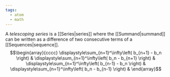 ```yaml
---
tags:
  - atom
  - math
---
```

A *telescoping series* is a [[Series|series]] where the [[Summand|summand]] can be written as a difference of two consecutive terms of a [[Sequences|sequence]].
$$\begin{array}{cccc}
	\displaystyle\sum_{n=1}^\infty\left( b_{n+1} - b_n \right) &
	\displaystyle\sum_{n=1}^\infty\left( b_n - b_{n+1} \right) &
	\displaystyle\sum_{n=1}^\infty\left( b_{n-1} - b_n \right) &
	\displaystyle\sum_{n=1}^\infty\left( b_n - b_{n-1} \right) &
\end{array}$$